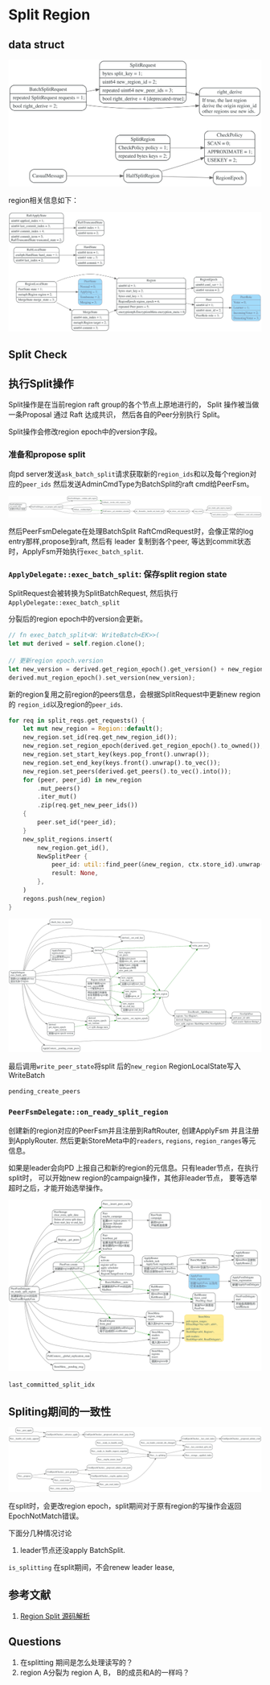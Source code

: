# Split Region

<!-- toc -->

## data struct

![](./dot/split_proto.svg)

region相关信息如下：

![](./dot/region2.svg)


## Split Check

## 执行Split操作

Split操作是在当前region raft group的各个节点上原地进行的，
Split 操作被当做一条Proposal 通过 Raft 达成共识，
然后各自的Peer分别执行 Split。

Split操作会修改region epoch中的version字段。

### 准备和propose split

向pd server发送`ask_batch_split`请求获取新的`region_ids`和以及每个region对应的`peer_ids`
然后发送AdminCmdType为BatchSplit的raft cmd给PeerFsm。

![](./dot/peer__on_prepare_split_region.svg)

然后PeerFsmDelegate在处理BatchSplit RaftCmdRequest时，会像正常的log entry那样,propose到raft, 然后有
leader 复制到各个peer, 等达到commit状态时，ApplyFsm开始执行`exec_batch_split`.



### `ApplyDelegate::exec_batch_split`: 保存split region state

SplitRequest会被转换为SplitBatchRequest, 然后执行`ApplyDelegate::exec_batch_split`


分裂后的region epoch中的version会更新。

```rust
// fn exec_batch_split<W: WriteBatch<EK>>(
let mut derived = self.region.clone();

// 更新region epoch.version
let new_version = derived.get_region_epoch().get_version() + new_region_cnt as u64;
derived.mut_region_epoch().set_version(new_version);
```

新的region复用之前region的peers信息，会根据SplitRequest中更新new region的 `region_id`以及region的`peer_ids`.

```rust
for req in split_reqs.get_requests() {
    let mut new_region = Region::default();
    new_region.set_id(req.get_new_region_id());
    new_region.set_region_epoch(derived.get_region_epoch().to_owned());
    new_region.set_start_key(keys.pop_front().unwrap());
    new_region.set_end_key(keys.front().unwrap().to_vec());
    new_region.set_peers(derived.get_peers().to_vec().into());
    for (peer, peer_id) in new_region
        .mut_peers()
        .iter_mut()
        .zip(req.get_new_peer_ids())
    {
        peer.set_id(*peer_id);
    }
    new_split_regions.insert(
        new_region.get_id(),
        NewSplitPeer {
            peer_id: util::find_peer(&new_region, ctx.store_id).unwrap().get_id(),
            result: None,
        },
    )
    regons.push(new_region)
}
```

![](./dot/ApplyDelegate__exec_split.svg)

最后调用`write_peer_state`将split 后的`new_region` RegionLocalState写入WriteBatch

`pending_create_peers`



### `PeerFsmDelegate::on_ready_split_region`

创建新的region对应的PeerFsm并且注册到RaftRouter, 创建ApplyFsm
并且注册到ApplyRouter. 然后更新StoreMeta中的`readers`, 
`regions`, `region_ranges`等元信息。

如果是leader会向PD 上报自己和新的region的元信息。只有leader节点，在执行split时，
可以开始new region的campaign操作，其他非leader节点，
要等选举超时之后，才能开始选举操作。


![](./dot/PeerFsmDelegate__on_ready_split_region_new_region.svg)

`last_committed_split_idx`



## Spliting期间的一致性

![](./dot/peer__is_splitting.svg)

在split时，会更改region epoch，split期间对于原有region的写操作会返回EpochNotMatch错误。

下面分几种情况讨论

1. leader节点还没apply BatchSplit.

`is_splitting`
在split期间，不会renew leader lease, 


## 参考文献

1. [Region Split 源码解析](https://pingcap.com/zh/blog/tikv-source-code-reading-20)


## Questions

1. 在splitting 期间是怎么处理读写的？
2. region A分裂为 region A, B， B的成员和A的一样吗？
